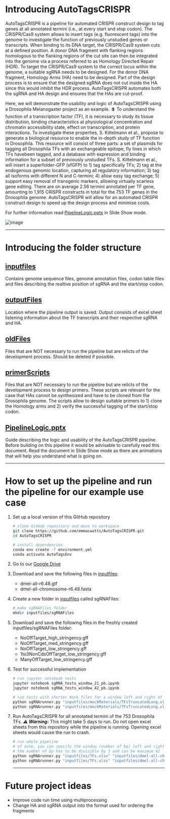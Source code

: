 # Introducing AutoTagsCRISPR

AutoTagsCRISPR is a pipeline for automated CRISPR construct design to tag genes at all annotated termini (i.e., at every start and stop codon). The CRISPR/Cas9 system allows to insert tags (e.g. fluorescent tags) into the genome to investigate the function of previously unstudied genes or transcripts. When binding to its DNA target, the CRISPR/Cas9 system cuts at a defined position. A donor DNA fragment with flanking regions homologous to the flanking regions of the cut site can then be integrated into the genome via a process referred to as Homology Directed Repair (HDR). To target the CRISPR/Cas9 system to the correct locus within the genome, a suitable sgRNA needs to be designed. For the donor DNA fragment, Homology Arms (HA) need to be designed. Part of the design process is to ensure that the designed sgRNA does not cut inside the HA since this would inhibit the HDR process. AutoTagsCRISPR automates both the sgRNA and HA design and ensures that the HAs are cut-proof.

Here, we will demonstrate the usability and logic of AutoTagsCRISPR using a Drosophila Melanogaster project as an example. :fly:
To understand the function of a transcription factor (TF), it is necessary to study its tissue distribution, binding characteristics at physiological concentration and chromatin accessibility state, effect on transcription, and protein interactions. To investigate these properties, S. Kittelmann et al.,  propose to generate a biological resource to enable the in-depth study of TF function in Drosophila. This resource will consist of three parts: a set of plasmids for tagging all Drosophila TFs with an exchangeable epitope, fly lines in which TFs havebeen tagged, and a database with expression and binding information for a subset of previously unstudied TFs. S. Kittelmann et al., will insert a superfolder-GFP (sfGFP) to 1) tag specifically TFs; 2) tag at the endogenous genomic location, capturing all regulatory information; 3) tag all isoforms with different N and C-termini; 4) allow easy tag exchange; 5) support easy removal of transgenic markers, allowing virtually scarless gene editing. There are on average 2.56 termini annotated per TF gene, amounting to 1,915 CRISPR constructs in total for the 753 TF genes in the Drosophila genome. AutoTagsCRISPR will allow for an automated CRISPR construct design to speed up the design process and minimise costs.

For further information read [PipelineLogic.pptx](./PipelineLogic.pptx) in Slide Show mode.

![image](https://user-images.githubusercontent.com/120821707/210607784-b8ccab0c-a99f-46fc-afdc-5f6f702fe3a1.png)

---
# Introducing the folder structure
## [inputfiles](./inputfiles)
Contains genome sequence files, genome annotation files, codon table files and files describing the realtive position of sgRNA and the start/stop codon.

## [outputFiles](./outputFiles)
Location where the pipeline output is saved. Output consists of excel sheet listening information about the TF transcripts and their respective sgRNA and HA.

## [oldFiles](./oldFiles)
Files that are NOT necessary to run the pipeline but are relicts of the development process. Should be deleted if possible.

## [primerScripts](./primerScripts)
Files that are NOT necessary to run the pipeline but are relicts of the development process to design primers. These scripts are relevant for the case that HAs cannot be synthesized and have to be cloned from the Drosophila genome. The scripts allow to design suitable primers to 1) clone the Homology arms and 2) verify the successful tagging of the start/stop codon.

## [PipelineLogic.pptx](./PipelineLogic.pptx)
Guide describing the logic and usability of the AutoTagsCRISPR pipeline. Before building on this pipeline it would be advisable to carefully read this document. Read the document in Slide Show mode as there are animations that will help you understand what is going on.

---
# How to set up the pipeline and run the pipeline for our example use case

1. Set up a local version of this GitHub repository

   ```bash
   # clone GitHub repository and move to workspace
   git clone https://github.com/emmacwatts/AutoTagsCRISPR.git
   cd AutoTagsCRISPR

   # install dependencies
   conda env create -f environment.yml
   conda activate AutoTagsEnv
   ```

2. Go to our [Google Drive](https://drive.google.com/drive/u/2/folders/162uoqatwaCwedfsUMTlAHNHkJTP7n6ki)
   
3. Download and save the following files in [inputfiles](inputfiles):
   - dmel-all-r6.48.gtf
   - dmel-all-chromosome-r6.48.fasta

4. Create a new folder in [inputfiles](inputfiles) called sgRNAFiles:

   ```bash
   # make sgRNAFiles folder
   mkdir inputfiles/sgRNAFiles
   ```
    
5. Download and save the following files in the freshly created inputfiles/sgRNAFiles folder:
   - NoOffTarget_high_stringency.gff
   - NoOffTarget_med_stringency.gff
   - NoOffTarget_low_stringency.gff
   - 1to3NonCdsOffTarget_low_stringency.gff
   - ManyOffTarget_low_stringency.gff

6. Test for successful implementation
   
   ```bash
   # run jupyter notebook tests
   jupyter notebook sgRNA_tests_window_21_pb.ipynb
   jupyter notebook sgRNA_tests_window_42_pb.ipynb
   
   # run tests with shorter mock files for a window left and right of the annotated termini of 21 bp and 42 bp
   python sgRNArunner.py "inputfiles/mockMaterials/TFsTruncatedLong.xlsx" "inputfiles/dmel-all-chromosome-r6.48.fasta" "inputfiles/dmel-all-r6.48.gtf" "inputfiles/sgRNAFiles" 21
   python sgRNArunner.py "inputfiles/mockMaterials/TFsTruncatedLong.xlsx" "inputfiles/dmel-all-chromosome-r6.48.fasta" "inputfiles/dmel-all-r6.48.gtf" "inputfiles/sgRNAFiles" 42
   ```

7. Run AutoTagsCRISPR for all annotated termini of the 753 Drosophila TFs.
   **_⚠️ Warning:_** This might take 5 days to run. Do not open excel sheets from this repository while the pipeline is running. Opening excel sheets would cause the run to crash.
     
   ```bash
   # run whole pipeline
   # of note, you can specify the window (number of bp) left and right of the annotated termini in which you would like to design the sgRNA
   # the number of bp has to be divisible by 3 and can be maximum 42
   python sgRNArunner.py "inputfiles/TFs.xlsx" "inputfiles/dmel-all-chromosome-r6.48.fasta" "inputfiles/dmel-all-r6.48.gtf" "inputfiles/sgRNAFiles" 21
   python sgRNArunner.py "inputfiles/TFs.xlsx" "inputfiles/dmel-all-chromosome-r6.48.fasta" "inputfiles/dmel-all-r6.48.gtf" "inputfiles/sgRNAFiles" 42
   ```

   ---
# Future project ideas
- Improve code run time using multiprocessing
- Change HA and sgRNA output into the format used for ordering the fragments
